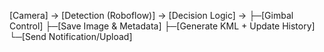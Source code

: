 [Camera] → [Detection (Roboflow)] → [Decision Logic] → 
   ├─[Gimbal Control] 
   ├─[Save Image & Metadata] 
   ├─[Generate KML + Update History] 
   └─[Send Notification/Upload]
